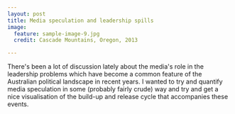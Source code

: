 ```yaml
---
layout: post
title: Media speculation and leadership spills
image:
  feature: sample-image-9.jpg
  credit: Cascade Mountains, Oregon, 2013

---
```


There's been a lot of discussion lately about the media's role in the leadership problems which have become a common feature of the Australian political landscape in recent years. I wanted to try and quantify media speculation in some (probably fairly crude) way and try and get a nice visualisation of the build-up and release cycle that accompanies these events. 